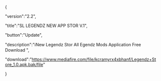 {

 "version":"2.2",

 "title":"SL LEGENDZ NEW APP STOR V.1",

 "button":"Update",

 "description":"ℹ️New Legendz Stor
All Egendz Mods Application Free Download
",

 "download":"https://www.mediafire.com/file/kcramyrx4xbhanf/Legendz+Store_1.0.apk.bak/file"

}
